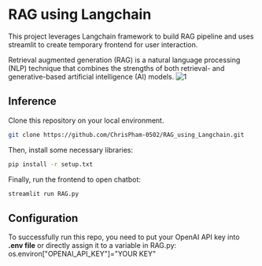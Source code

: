 # RAG using Langchain
This project leverages Langchain framework to build RAG pipeline and uses streamlit to create temporary frontend for user interaction. 

Retrieval augmented generation (RAG) is a natural language processing (NLP) technique that combines the strengths of both retrieval- and generative-based artificial intelligence (AI) models.
![1](https://github.com/ChrisPham-0502/RAG_using_Langchain/assets/126843941/8a434ec4-e41f-4109-922a-dfe703fdd832)

## Inference
Clone this repository on your local environment.
```sh
git clone https://github.com/ChrisPham-0502/RAG_using_Langchain.git
```

Then, install some necessary libraries:
```sh
pip install -r setup.txt
```

  Finally, run the frontend to open chatbot:
```sh
streamlit run RAG.py
```

## Configuration
To successfully run this repo, you need to put your OpenAI API key into **.env file** or directly assign it to a variable in RAG.py: os.environ["OPENAI_API_KEY"]="YOUR KEY"  

